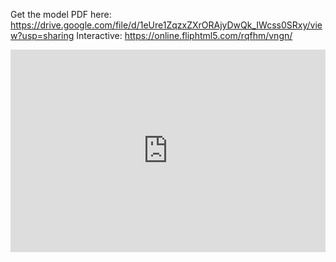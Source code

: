 Get the model PDF here: https://drive.google.com/file/d/1eUre1ZqzxZXrORAjyDwQk_IWcss0SRxy/view?usp=sharing
Interactive: https://online.fliphtml5.com/rqfhm/vngn/

<div style="position:relative;padding-top:max(60%,324px);width:100%;height:0;"><iframe style="position:absolute;border:none;width:100%;height:100%;left:0;top:0;" src="https://online.fliphtml5.com/rqfhm/vngn/"  seamless="seamless" scrolling="no" frameborder="0" allowtransparency="true" allowfullscreen="true" ></iframe></div>